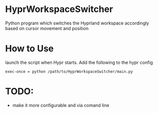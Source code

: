 # HyprWorkspaceSwitcher
Python program which switches the Hyprland workspace accordingly based on cursor movement and position
# How to Use
launch the script when Hypr starts. Add the following to the hypr config

```exec-once = python /path/to/HyprWorkspaceSwitcher/main.py```


# TODO:
- make it more configurable and via comand line

